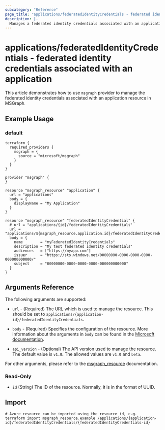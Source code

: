 ```yaml
---
subcategory: "Reference"
page_title: "applications/federatedIdentityCredentials - federated identity credentials associated with an application"
description: |-
  Manages a federated identity credentials associated with an application.
---
```


# applications/federatedIdentityCredentials - federated identity credentials associated with an application

This article demonstrates how to use `msgraph` provider to manage the federated identity credentials associated with an application resource in MSGraph.

## Example Usage

### default

```hcl
terraform {
  required_providers {
    msgraph = {
      source = "microsoft/msgraph"
    }
  }
}

provider "msgraph" {
}

resource "msgraph_resource" "application" {
  url = "applications"
  body = {
    displayName = "My Application"
  }
}

resource "msgraph_resource" "federatedIdentityCredential" {
  # url = "applications/{id}/federatedIdentityCredentials"
  url = "applications/${msgraph_resource.application.id}/federatedIdentityCredentials"
  body = {
    name        = "myFederatedIdentityCredentials"
    description = "My test federated identity credentials"
    audiences   = ["https://myapp.com"]
    issuer      = "https://sts.windows.net/00000000-0000-0000-0000-000000000000/"
    subject     = "00000000-0000-0000-0000-000000000000"
  }
}

```



## Arguments Reference

The following arguments are supported:

* `url` - (Required) The URL which is used to manage the resource. This should be set to `applications/{application-id}/federatedIdentityCredentials`.

* `body` - (Required) Specifies the configuration of the resource. More information about the arguments in `body` can be found in the [Microsoft documentation](https://learn.microsoft.com/en-us/azure/templates/applications/federatedIdentityCredentials?pivots=deployment-language-terraform).

* `api_version` - (Optional) The API version used to manage the resource. The default value is `v1.0`. The allowed values are `v1.0` and `beta`.

For other arguments, please refer to the [msgraph_resource](https://registry.terraform.io/providers/Microsoft/msgraph/latest/docs/resources/resource) documentation.

### Read-Only

- `id` (String) The ID of the resource. Normally, it is in the format of UUID.

## Import

 ```shell
 # Azure resource can be imported using the resource id, e.g.
 terraform import msgraph_resource.example /applications/{application-id}/federatedIdentityCredentials/{federatedIdentityCredentials-id}
 ```
